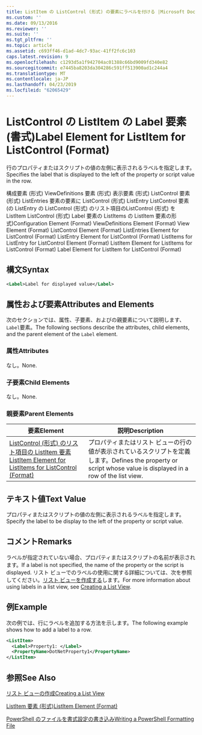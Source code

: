 ```yaml
---
title: ListItem の ListControl (形式) の要素にラベルを付ける |Microsoft Docs
ms.custom: ''
ms.date: 09/13/2016
ms.reviewer: ''
ms.suite: ''
ms.tgt_pltfrm: ''
ms.topic: article
ms.assetid: c693ff46-d1ad-4dc7-93ac-41ff2fc6c103
caps.latest.revision: 9
ms.openlocfilehash: c1293d5a1f942704ac01388c66bd9009fd340e82
ms.sourcegitcommit: e7445ba8203da304286c591ff513900ad1c244a4
ms.translationtype: MT
ms.contentlocale: ja-JP
ms.lasthandoff: 04/23/2019
ms.locfileid: "62065429"
---
```

# <a name="label-element-for-listitem-for-listcontrol-format"></a><span data-ttu-id="ad9e1-102">ListControl の ListItem の Label 要素 (書式)</span><span class="sxs-lookup"><span data-stu-id="ad9e1-102">Label Element for ListItem for ListControl (Format)</span></span>

<span data-ttu-id="ad9e1-103">行のプロパティまたはスクリプトの値の左側に表示されるラベルを指定します。</span><span class="sxs-lookup"><span data-stu-id="ad9e1-103">Specifies the label that is displayed to the left of the property or script value in the row.</span></span>

<span data-ttu-id="ad9e1-104">構成要素 (形式) ViewDefinitions 要素 (形式) 表示要素 (形式) ListControl 要素 (形式) ListEntries 要素の要素に ListControl (形式) ListEntry ListControl 要素 (の ListEntry の ListControl (形式) のリスト項目のListControl (形式) を ListItem ListControl (形式) Label 要素の ListItems の ListItem 要素の形式)</span><span class="sxs-lookup"><span data-stu-id="ad9e1-104">Configuration Element (Format) ViewDefinitions Element (Format) View Element (Format) ListControl Element (Format) ListEntries Element for ListControl (Format) ListEntry Element for ListControl (Format) ListItems for ListEntry for ListControl Element (Format) ListItem Element for ListItems for ListControl (Format) Label Element for ListItem for ListControl (Format)</span></span>

## <a name="syntax"></a><span data-ttu-id="ad9e1-105">構文</span><span class="sxs-lookup"><span data-stu-id="ad9e1-105">Syntax</span></span>

```xml
<Label>Label for displayed value</Label>
```

## <a name="attributes-and-elements"></a><span data-ttu-id="ad9e1-106">属性および要素</span><span class="sxs-lookup"><span data-stu-id="ad9e1-106">Attributes and Elements</span></span>

<span data-ttu-id="ad9e1-107">次のセクションでは、属性、子要素、およびの親要素について説明します、`Label`要素。</span><span class="sxs-lookup"><span data-stu-id="ad9e1-107">The following sections describe the attributes, child elements, and the parent element of the `Label` element.</span></span>

### <a name="attributes"></a><span data-ttu-id="ad9e1-108">属性</span><span class="sxs-lookup"><span data-stu-id="ad9e1-108">Attributes</span></span>

<span data-ttu-id="ad9e1-109">なし。</span><span class="sxs-lookup"><span data-stu-id="ad9e1-109">None.</span></span>

### <a name="child-elements"></a><span data-ttu-id="ad9e1-110">子要素</span><span class="sxs-lookup"><span data-stu-id="ad9e1-110">Child Elements</span></span>

<span data-ttu-id="ad9e1-111">なし。</span><span class="sxs-lookup"><span data-stu-id="ad9e1-111">None.</span></span>

### <a name="parent-elements"></a><span data-ttu-id="ad9e1-112">親要素</span><span class="sxs-lookup"><span data-stu-id="ad9e1-112">Parent Elements</span></span>

|<span data-ttu-id="ad9e1-113">要素</span><span class="sxs-lookup"><span data-stu-id="ad9e1-113">Element</span></span>|<span data-ttu-id="ad9e1-114">説明</span><span class="sxs-lookup"><span data-stu-id="ad9e1-114">Description</span></span>|
|-------------|-----------------|
|[<span data-ttu-id="ad9e1-115">ListControl (形式) のリスト項目の ListItem 要素</span><span class="sxs-lookup"><span data-stu-id="ad9e1-115">ListItem Element for ListItems for ListControl (Format)</span></span>](./listitem-element-for-listitems-for-listcontrol-format.md)|<span data-ttu-id="ad9e1-116">プロパティまたはリスト ビューの行の値が表示されているスクリプトを定義します。</span><span class="sxs-lookup"><span data-stu-id="ad9e1-116">Defines the property or script whose value is displayed in a row of the list view.</span></span>|

## <a name="text-value"></a><span data-ttu-id="ad9e1-117">テキスト値</span><span class="sxs-lookup"><span data-stu-id="ad9e1-117">Text Value</span></span>

<span data-ttu-id="ad9e1-118">プロパティまたはスクリプトの値の左側に表示されるラベルを指定します。</span><span class="sxs-lookup"><span data-stu-id="ad9e1-118">Specify the label to be display to the left of the property or script value.</span></span>

## <a name="remarks"></a><span data-ttu-id="ad9e1-119">コメント</span><span class="sxs-lookup"><span data-stu-id="ad9e1-119">Remarks</span></span>

<span data-ttu-id="ad9e1-120">ラベルが指定されていない場合、プロパティまたはスクリプトの名前が表示されます。</span><span class="sxs-lookup"><span data-stu-id="ad9e1-120">If a label is not specified, the name of the property or the script is displayed.</span></span> <span data-ttu-id="ad9e1-121">リスト ビューでのラベルの使用に関する詳細については、次を参照してください。[リスト ビューを作成する](./creating-a-list-view.md)します。</span><span class="sxs-lookup"><span data-stu-id="ad9e1-121">For more information about using labels in a list view, see [Creating a List View](./creating-a-list-view.md).</span></span>

## <a name="example"></a><span data-ttu-id="ad9e1-122">例</span><span class="sxs-lookup"><span data-stu-id="ad9e1-122">Example</span></span>

<span data-ttu-id="ad9e1-123">次の例では、行にラベルを追加する方法を示します。</span><span class="sxs-lookup"><span data-stu-id="ad9e1-123">The following example shows how to add a label to a row.</span></span>

```xml
<ListItem>
  <Label>Property1: </Label>
  <PropertyName>DotNetProperty1</PropertyName>
</ListItem>

```

## <a name="see-also"></a><span data-ttu-id="ad9e1-124">参照</span><span class="sxs-lookup"><span data-stu-id="ad9e1-124">See Also</span></span>

[<span data-ttu-id="ad9e1-125">リスト ビューの作成</span><span class="sxs-lookup"><span data-stu-id="ad9e1-125">Creating a List View</span></span>](./creating-a-list-view.md)

[<span data-ttu-id="ad9e1-126">ListItem 要素 (形式)</span><span class="sxs-lookup"><span data-stu-id="ad9e1-126">ListItem Element (Format)</span></span>](./listitem-element-for-listitems-for-listcontrol-format.md)

[<span data-ttu-id="ad9e1-127">PowerShell のファイルを書式設定の書き込み</span><span class="sxs-lookup"><span data-stu-id="ad9e1-127">Writing a PowerShell Formatting File</span></span>](./writing-a-powershell-formatting-file.md)
